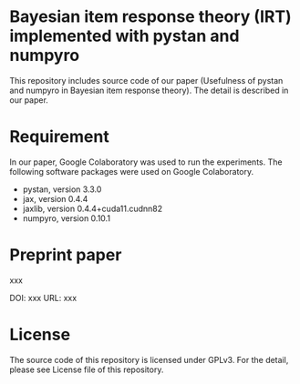 # Bayesian item response theory (IRT) implemented with pystan and numpyro
This repository includes source code of our paper (Usefulness of pystan and numpyro in Bayesian item response theory). The detail is described in our paper.


# Requirement
In our paper, Google Colaboratory was used to run the experiments. 
The following software packages were used on Google Colaboratory.

* pystan, version 3.3.0
* jax, version 0.4.4
* jaxlib, version 0.4.4+cuda11.cudnn82
* numpyro, version 0.10.1


# Preprint paper
xxx

DOI: xxx 
URL: xxx 


# License
The source code of this repository is licensed under GPLv3. For the detail, please see License file of this repository.
